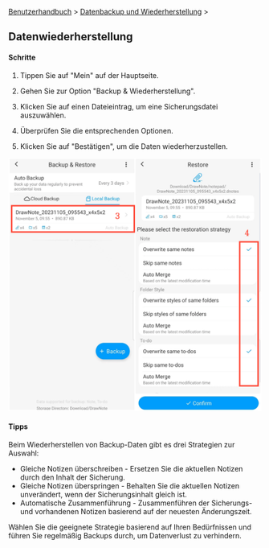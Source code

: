 [Benutzerhandbuch](/dragonnest/drawnote/manual/de) > [Datenbackup und Wiederherstellung](/dragonnest/drawnote/manual/de/daten_backup_und_wiederherstellung) >

Datenwiederherstellung
---
#### Schritte

1. Tippen Sie auf "Mein" auf der Hauptseite.

2. Gehen Sie zur Option "Backup & Wiederherstellung".

3. Klicken Sie auf einen Dateieintrag, um eine Sicherungsdatei auszuwählen.

4. Überprüfen Sie die entsprechenden Optionen.

5. Klicken Sie auf "Bestätigen", um die Daten wiederherzustellen.

![Datenwiederherstellung](imgs/data_recovery1.png)

#### Tipps
Beim Wiederherstellen von Backup-Daten gibt es drei Strategien zur Auswahl:

- Gleiche Notizen überschreiben - Ersetzen Sie die aktuellen Notizen durch den Inhalt der Sicherung.
- Gleiche Notizen überspringen - Behalten Sie die aktuellen Notizen unverändert, wenn der Sicherungsinhalt gleich ist.
- Automatische Zusammenführung - Zusammenführen der Sicherungs- und vorhandenen Notizen basierend auf der neuesten Änderungszeit.

Wählen Sie die geeignete Strategie basierend auf Ihren Bedürfnissen und führen Sie regelmäßig Backups durch, um Datenverlust zu verhindern.